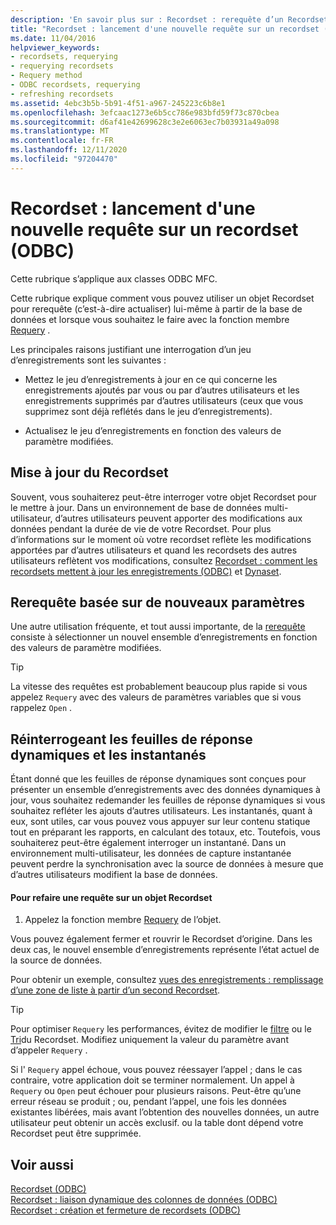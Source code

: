 ```yaml
---
description: 'En savoir plus sur : Recordset : rerequête d’un Recordset (ODBC)'
title: "Recordset : lancement d'une nouvelle requête sur un recordset (ODBC)"
ms.date: 11/04/2016
helpviewer_keywords:
- recordsets, requerying
- requerying recordsets
- Requery method
- ODBC recordsets, requerying
- refreshing recordsets
ms.assetid: 4ebc3b5b-5b91-4f51-a967-245223c6b8e1
ms.openlocfilehash: 3efcaac1273e6b5cc786e983bfd59f73c870cbea
ms.sourcegitcommit: d6af41e42699628c3e2e6063ec7b03931a49a098
ms.translationtype: MT
ms.contentlocale: fr-FR
ms.lasthandoff: 12/11/2020
ms.locfileid: "97204470"
---
```

# <a name="recordset-requerying-a-recordset-odbc"></a>Recordset : lancement d'une nouvelle requête sur un recordset (ODBC)

Cette rubrique s’applique aux classes ODBC MFC.

Cette rubrique explique comment vous pouvez utiliser un objet Recordset pour rerequête (c’est-à-dire actualiser) lui-même à partir de la base de données et lorsque vous souhaitez le faire avec la fonction membre [Requery](../../mfc/reference/crecordset-class.md#requery) .

Les principales raisons justifiant une interrogation d’un jeu d’enregistrements sont les suivantes :

- Mettez le jeu d’enregistrements à jour en ce qui concerne les enregistrements ajoutés par vous ou par d’autres utilisateurs et les enregistrements supprimés par d’autres utilisateurs (ceux que vous supprimez sont déjà reflétés dans le jeu d’enregistrements).

- Actualisez le jeu d’enregistrements en fonction des valeurs de paramètre modifiées.

## <a name="bringing-the-recordset-up-to-date"></a><a name="_core_bringing_the_recordset_up_to_date"></a> Mise à jour du Recordset

Souvent, vous souhaiterez peut-être interroger votre objet Recordset pour le mettre à jour. Dans un environnement de base de données multi-utilisateur, d’autres utilisateurs peuvent apporter des modifications aux données pendant la durée de vie de votre Recordset. Pour plus d’informations sur le moment où votre recordset reflète les modifications apportées par d’autres utilisateurs et quand les recordsets des autres utilisateurs reflètent vos modifications, consultez [Recordset : comment les recordsets mettent à jour les enregistrements (ODBC)](../../data/odbc/recordset-how-recordsets-update-records-odbc.md) et [Dynaset](../../data/odbc/dynaset.md).

## <a name="requerying-based-on-new-parameters"></a><a name="_core_requerying_based_on_new_parameters"></a> Rerequête basée sur de nouveaux paramètres

Une autre utilisation fréquente, et tout aussi importante, de la [rerequête](../../mfc/reference/crecordset-class.md#requery) consiste à sélectionner un nouvel ensemble d’enregistrements en fonction des valeurs de paramètre modifiées.

> [!TIP]
> La vitesse des requêtes est probablement beaucoup plus rapide si vous appelez `Requery` avec des valeurs de paramètres variables que si vous rappelez `Open` .

## <a name="requerying-dynasets-vs-snapshots"></a><a name="_core_requerying_dynasets_vs.._snapshots"></a> Réinterrogeant les feuilles de réponse dynamiques et les instantanés

Étant donné que les feuilles de réponse dynamiques sont conçues pour présenter un ensemble d’enregistrements avec des données dynamiques à jour, vous souhaitez redemander les feuilles de réponse dynamiques si vous souhaitez refléter les ajouts d’autres utilisateurs. Les instantanés, quant à eux, sont utiles, car vous pouvez vous appuyer sur leur contenu statique tout en préparant les rapports, en calculant des totaux, etc. Toutefois, vous souhaiterez peut-être également interroger un instantané. Dans un environnement multi-utilisateur, les données de capture instantanée peuvent perdre la synchronisation avec la source de données à mesure que d’autres utilisateurs modifient la base de données.

#### <a name="to-requery-a-recordset-object"></a>Pour refaire une requête sur un objet Recordset

1. Appelez la fonction membre [Requery](../../mfc/reference/crecordset-class.md#requery) de l’objet.

Vous pouvez également fermer et rouvrir le Recordset d’origine. Dans les deux cas, le nouvel ensemble d’enregistrements représente l’état actuel de la source de données.

Pour obtenir un exemple, consultez [vues des enregistrements : remplissage d’une zone de liste à partir d’un second Recordset](../../data/filling-a-list-box-from-a-second-recordset-mfc-data-access.md).

> [!TIP]
> Pour optimiser `Requery` les performances, évitez de modifier le [filtre](../../data/odbc/recordset-filtering-records-odbc.md) ou le [Tri](../../data/odbc/recordset-sorting-records-odbc.md)du Recordset. Modifiez uniquement la valeur du paramètre avant d’appeler `Requery` .

Si l' `Requery` appel échoue, vous pouvez réessayer l’appel ; dans le cas contraire, votre application doit se terminer normalement. Un appel à `Requery` ou `Open` peut échouer pour plusieurs raisons. Peut-être qu’une erreur réseau se produit ; ou, pendant l’appel, une fois les données existantes libérées, mais avant l’obtention des nouvelles données, un autre utilisateur peut obtenir un accès exclusif. ou la table dont dépend votre Recordset peut être supprimée.

## <a name="see-also"></a>Voir aussi

[Recordset (ODBC)](../../data/odbc/recordset-odbc.md)<br/>
[Recordset : liaison dynamique des colonnes de données (ODBC)](../../data/odbc/recordset-dynamically-binding-data-columns-odbc.md)<br/>
[Recordset : création et fermeture de recordsets (ODBC)](../../data/odbc/recordset-creating-and-closing-recordsets-odbc.md)
